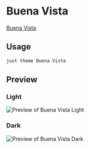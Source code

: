 # Buena Vista

[Buena Vista](https://github.com/oqipodev/)

## Usage

```bash
just theme Buena Vista
```

## Preview

### Light

![Preview of Buena Vista Light](preview-light.png)

### Dark

![Preview of Buena Vista Dark](preview-dark.png)
